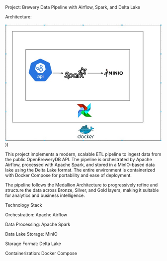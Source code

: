 Project: Brewery Data Pipeline with Airflow, Spark, and Delta Lake

Architecture:




![Architecture](https://github.com/afonsolenzi1983/Brewery/blob/main/4e4d662f-b045-4256-b85c-c7e9b4cbc8bb.jpg?raw=true)))


This project implements a modern, scalable ETL pipeline to ingest data from the public OpenBreweryDB API. The pipeline is orchestrated by Apache Airflow, processed with Apache Spark, and stored in a MinIO-based data lake using the Delta Lake format. The entire environment is containerized with Docker Compose for portability and ease of deployment.

The pipeline follows the Medallion Architecture to progressively refine and structure the data across Bronze, Silver, and Gold layers, making it suitable for analytics and business intelligence.

Technology Stack

Orchestration: Apache Airflow

Data Processing: Apache Spark

Data Lake Storage: MinIO

Storage Format: Delta Lake

Containerization: Docker Compose




